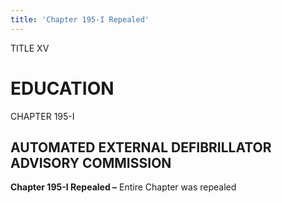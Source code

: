 ```yaml
---
title: 'Chapter 195-I Repealed'
---
```


TITLE XV
                                             
EDUCATION
=========

CHAPTER 195-I
                                             
AUTOMATED EXTERNAL DEFIBRILLATOR ADVISORY COMMISSION
----------------------------------------------------

**Chapter 195-I Repealed –** Entire Chapter was repealed
